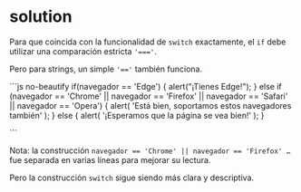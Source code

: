 # solution

Para que coincida con la funcionalidad de `switch` exactamente, el `if` debe utilizar una comparación estricta `'==='`.

Pero para strings, un simple `'=='` también funciona.

\`\`\`js no-beautify if\(navegador == 'Edge'\) { alert\("¡Tienes Edge!"\); } else if \(navegador == 'Chrome' \|\| navegador == 'Firefox' \|\| navegador == 'Safari' \|\| navegador == 'Opera'\) { alert\( 'Está bien, soportamos estos navegadores también' \); } else { alert\( '¡Esperamos que la página se vea bien!' \); }

\`\`\`

Nota: la construcción `navegador == 'Chrome' || navegador == 'Firefox' …` fue separada en varias líneas para mejorar su lectura.

Pero la construcción `switch` sigue siendo más clara y descriptiva.

